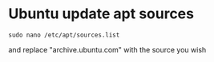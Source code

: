# Ubuntu update apt sources

```
sudo nano /etc/apt/sources.list
```

and replace "archive.ubuntu.com" with the source you wish
